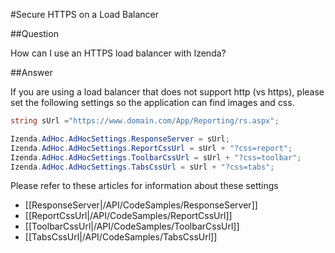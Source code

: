 #Secure HTTPS on a Load Balancer

##Question

How can I use an HTTPS load balancer with Izenda?

##Answer

If you are using a load balancer that does not support http (vs https), please set the following settings so the application can find images and css.

```csharp
string sUrl ="https://www.domain.com/App/Reporting/rs.aspx";

Izenda.AdHoc.AdHocSettings.ResponseServer = sUrl;
Izenda.AdHoc.AdHocSettings.ReportCssUrl = sUrl + "?css=report";
Izenda.AdHoc.AdHocSettings.ToolbarCssUrl = sUrl + "?css=toolbar";
Izenda.AdHoc.AdHocSettings.TabsCssUrl = sUrl + "?css=tabs";
```

Please refer to these articles for information about these settings

* [[ResponseServer|/API/CodeSamples/ResponseServer]]
* [[ReportCssUrl|/API/CodeSamples/ReportCssUrl]]
* [[ToolbarCssUrl|/API/CodeSamples/ToolbarCssUrl]]
* [[TabsCssUrl|/API/CodeSamples/TabsCssUrl]]